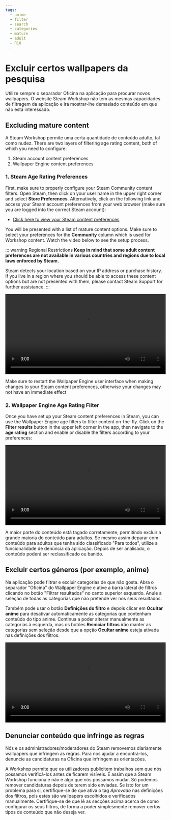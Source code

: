 ```yaml
---
tags:
  - anime
  - filter
  - search
  - categories
  - mature
  - adult
  - R18
---
```


# Excluir certos wallpapers da pesquisa

Utilize sempre o separador Oficina na aplicação para procurar novos wallpapers. O website Steam Workshop não tem as mesmas capacidades de filtragem da aplicação e irá mostrar-lhe demasiado conteúdo em que não está interessado.

## Excluding mature content

A Steam Workshop permite uma certa quantidade de conteúdo adulto, tal como nudez. There are two layers of filtering age rating content, both of which you need to configure:

1. Steam account content preferences
2. Wallpaper Engine content preferences

### 1. Steam Age Rating Preferences

First, make sure to properly configure your Steam Community content filters. Open Steam, then click on your user name in the upper right corner and select **Store Preferences**. Alternatively, click on the following link and access your Steam account preferences from your web browser (make sure you are logged into the correct Steam account):

* [Click here to view your Steam content preferences](https://store.steampowered.com/account/preferences/)

You will be presented with a list of mature content options. Make sure to select your preferences for the **Community** column which is used for Workshop content. Watch the video below to see the setup process.

::: warning
Regional Restrictions **Keep in mind that some adult content preferences are not available in various countries and regions due to local laws enforced by Steam.**

Steam detects your location based on your IP address or purchase history. If you live in a region where you should be able to access these content options but are not presented with them, please contact Steam Support for further assistance.
:::

<video width="100%" autoplay loop>
  <source src="/videos/steam_filterage.mp4" type="video/mp4">
  O seu browser não suporta o tag vídeo.
</video>

Make sure to restart the Wallpaper Engine user interface when making changes to your Steam content preferences, otherwise your changes may not have an immediate effect

### 2. Wallpaper Engine Age Rating Filter

Once you have set up your Steam content preferences in Steam, you can use the Wallpaper Engine age filters to filter content on-the-fly. Click on the **Filter results** button in the upper left corner in the app, then navigate to the **age rating** section and enable or disable the filters according to your preferences:

<video width="100%" autoplay loop>
  <source src="/videos/filterage.mp4" type="video/mp4">
  O seu browser não suporta o tag vídeo.
</video>

A maior parte do conteúdo está tagado corretamente, permitindo excluir a grande maioria do conteúdo para adultos. Se mesmo assim deparar com conteúdo para adultos que tenha sido classificado "Para todos", utilize a funcionalidade de denúncia da aplicação. Depois de ser analisado, o conteúdo poderá ser reclassificado ou banido.

## Excluir certos géneros (por exemplo, anime)

Na aplicação pode filtrar e excluir categorias de que não gosta. Abra o separador "Oficina" do Wallpaper Engine e ative a barra lateral de filtros clicando no botão "Filtrar resultados" no canto superior esquerdo. Anule a seleção de todas as categorias que não pretende ver nos seus resultados.

Também pode usar o botão **Definições do filtro** e depois clicar em **Ocultar anime** para desativar automaticamente as categorias que contenham conteúdo do tipo anime. Continua a poder alterar manualmente as categorias à esquerda, mas os botões **Reiniciar filtros** irão manter as categorias sem seleção desde que a opção **Ocultar anime** esteja ativada nas definições dos filtros.

<video width="100%" autoplay loop>
  <source src="/videos/filtercontent.mp4" type="video/mp4">
  O seu browser não suporta o tag vídeo.
</video>

## Denunciar conteúdo que infringe as regras

Nós e os administradores/moderadores do Steam removemos diariamente wallpapers que infringem as regras. Para nos ajudar a encontrá-los, denuncie as candidaturas na Oficina que infringem as orientações.

A Workshop permite que os utilizadores publicitem trabalhos sem que nós possamos verificá-los antes de ficarem visíveis. É assim que a Steam Workshop funciona e não é algo que nós possamos mudar. Só podemos remover candidaturas depois de terem sido enviadas. Se isto for um problema para si, certifique-se de que ativa o tag *Aprovado* nas definições dos filtros, pois estes são wallpapers escolhidos e verificados manualmente. Certifique-se de que lê as secções acima acerca de como configurar os seus filtros, de forma a poder simplesmente remover certos tipos de conteúdo que não deseja ver.